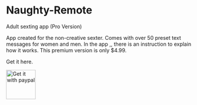 # Naughty-Remote
Adult sexting app (Pro Version)

App created for the non-creative sexter.
Comes with over 50 preset text messages for women and men.
In the app ,, there is an instruction to explain how it works.
This premium version is only $4.99.

Get it here.

<a href='https://www.paypal.com/cgi-bin/webscr?cmd=_s-xclick&hosted_button_id=A4Y9LM53VBDUG'><img alt='Get it with paypal' src='https://lh3.googleusercontent.com/proxy/uCeJUahGz_XazOh4ruIt32S8XmMyeUke6YRho3Osh5a8mo8aO12jINpyZPsuwComAcCCxqTNnQSTbfvR9_sgJUFXemOBsxTKeCpTZWwn96ubomzRplpLJL12I9Q4a4eI' height='80px'/></a>



  
  
  
  
  
  
 
